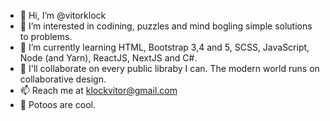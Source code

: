 - 👋 Hi, I’m @vitorklock
- 👀 I’m interested in codining, puzzles and mind bogling simple solutions to problems.
- 🌱 I’m currently learning HTML, Bootstrap 3,4 and 5, SCSS, JavaScript, Node (and Yarn), ReactJS, NextJS and C#.
- 💞️ I'll collaborate on every public libraby I can. The modern world runs on collaborative design.
- 📫 Reach me at klockvitor@gmail.com
- 🦉 Potoos are cool.

<!---
vitorklock/vitorklock is a ✨ special ✨ repository because its `README.md` (this file) appears on your GitHub profile.
You can click the Preview link to take a look at your changes.
--->
